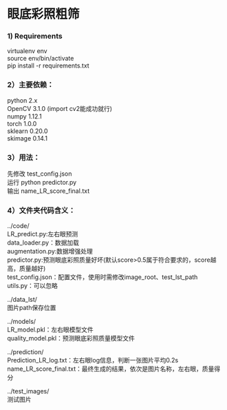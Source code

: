 # 眼底彩照粗筛  
### 1) Requirements  
virtualenv env  
source env/bin/activate  
pip install -r requirements.txt  
### 2）主要依赖：  
python 2.x  
OpenCV 3.1.0 (import cv2能成功就行)  
numpy  1.12.1  
torch  1.0.0  
sklearn 0.20.0  
skimage 0.14.1  

### 3）用法：  
先修改 test_config.json  
运行   python predictor.py  
输出   name_LR_score_final.txt  

### 4）文件夹代码含义：  
../code/  
LR_predict.py:左右眼预测  
data_loader.py：数据加载  
augmentation.py:数据增强处理  
predictor.py:预测眼底彩照质量好坏(默认score>0.5属于符合要求的，score越高，质量越好)  
test_config.json：配置文件，使用时需修改image_root、test_lst_path  
utils.py：可以忽略  

../data_lst/  
图片path保存位置  

../models/  
LR_model.pkl：左右眼模型文件  
quality_model.pkl：预测眼底彩照质量模型文件  

../prediction/  
Prediction_LR_log.txt：左右眼log信息，判断一张图片平均0.2s  
name_LR_score_final.txt：最终生成的结果，依次是图片名称，左右眼，质量得分  

../test_images/  
测试图片  
